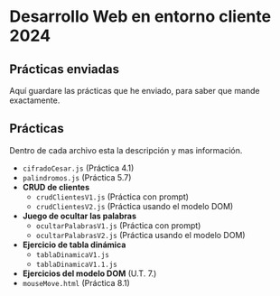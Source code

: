 # Desarrollo Web en entorno cliente 2024
## Prácticas enviadas
Aquí guardare las prácticas que he enviado, para saber que mande exactamente.

## Prácticas
Dentro de cada archivo esta la descripción y mas información.
  - `cifradoCesar.js` (Práctica 4.1)
  - `palindromos.js` (Práctica 5.7)
- **CRUD de clientes**
  - `crudClientesV1.js` (Práctica con prompt)
  - `crudClientesV2.js` (Práctica usando el modelo DOM)
- **Juego de ocultar las palabras**
  - `ocultarPalabrasV1.js` (Práctica con prompt)
  - `ocultarPalabrasV2.js` (Práctica usando el modelo DOM)
- **Ejercicio de tabla dinámica**
  - `tablaDinamicaV1.js`
  - `tablaDinamicaV1.1.js`
- **Ejercicios del modelo DOM** (U.T. 7.)
- `mouseMove.html` (Práctica 8.1)
